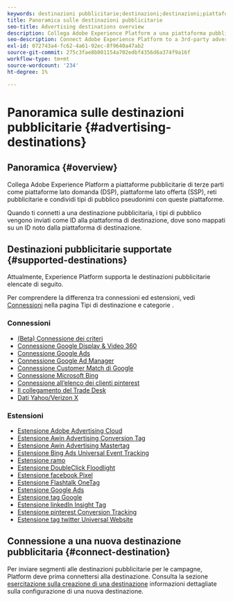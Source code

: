 ```yaml
---
keywords: destinazioni pubblicitarie;destinazioni;destinazioni;piattaforme
title: Panoramica sulle destinazioni pubblicitarie
seo-title: Advertising destinations overview
description: Collega Adobe Experience Platform a una piattaforma pubblicitaria di terze parti (ad esempio DSP, ad network, SSP) e condividi tipi di pubblico pseudonimi con queste piattaforme.
seo-description: Connect Adobe Experience Platform to a 3rd-party advertising platform (e.g. DSP, ad network, SSP) and share pseudonymous audiences to these platforms.
exl-id: 072743a4-fc62-4a61-92ec-8f9640a47ab2
source-git-commit: 275c3fae8b001154a702edbf4356d6a374f9a16f
workflow-type: tm+mt
source-wordcount: '234'
ht-degree: 1%

---
```


# Panoramica sulle destinazioni pubblicitarie {#advertising-destinations}

## Panoramica {#overview}

Collega Adobe Experience Platform a piattaforme pubblicitarie di terze parti come piattaforme lato domanda (DSP), piattaforme lato offerta (SSP), reti pubblicitarie e condividi tipi di pubblico pseudonimi con queste piattaforme.

Quando ti connetti a una destinazione pubblicitaria, i tipi di pubblico vengono inviati come ID alla piattaforma di destinazione, dove sono mappati su un ID noto dalla piattaforma di destinazione.

## Destinazioni pubblicitarie supportate {#supported-destinations}

Attualmente, Experience Platform supporta le destinazioni pubblicitarie elencate di seguito.

Per comprendere la differenza tra connessioni ed estensioni, vedi [Connessioni](../../destination-types.md#connections) nella pagina Tipi di destinazione e categorie .

### Connessioni

* [(Beta) Connessione dei criteri](criteo.md)
* [Connessione Google Display &amp; Video 360](google-dv360.md)
* [Connessione Google Ads](google-ads-destination.md)
* [Connessione Google Ad Manager](google-ad-manager.md)
* [Connessione Customer Match di Google](google-customer-match.md)
* [Connessione Microsoft Bing](bing.md)
* [Connessione all’elenco dei clienti pinterest](pinterest.md)
* [Il collegamento del Trade Desk](tradedesk.md)
* [Dati Yahoo/Verizon X](datax.md)

### Estensioni

* [Estensione Adobe Advertising Cloud](adobe-advertising-cloud.md)
* [Estensione Awin Advertising Conversion Tag](awin-conversiontag.md)
* [Estensione Awin Advertising Mastertag](awin-mastertag.md)
* [Estensione Bing Ads Universal Event Tracking](bing-ads.md)
* [Estensione ramo](branch.md)
* [Estensione DoubleClick Floodlight](doubleclick-floodlight.md)
* [Estensione facebook Pixel](facebook-pixel.md)
* [Estensione Flashtalk OneTag](flashtalking.md)
* [Estensione Google Ads](google-ads-extension.md)
* [Estensione tag Google](gtag-advertising.md)
* [Estensione linkedIn Insight Tag](linkedin.md)
* [Estensione pinterest Conversion Tracking](pinterest-extension.md)
* [Estensione tag twitter Universal Website](twitter-uwt.md)

## Connessione a una nuova destinazione pubblicitaria {#connect-destination}

Per inviare segmenti alle destinazioni pubblicitarie per le campagne, Platform deve prima connettersi alla destinazione. Consulta la sezione [esercitazione sulla creazione di una destinazione](../../ui/connect-destination.md) informazioni dettagliate sulla configurazione di una nuova destinazione.
